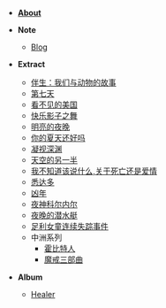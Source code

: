 - [**About**](/about.md)


- **Note**
    - [Blog](/Note/Blog.md)


- **Extract**
    - [伴生：我们与动物的故事](/Book/伴生：我们与动物的故事.md)
    - [第七天](/Book/第七天.md)
    - [看不见的美国](/Book/看不见的美国.md)
    - [快乐影子之舞](/Book/快乐影子之舞.md)
    - [明亮的夜晚](/Book/明亮的夜晚.md)
    - [你的夏天还好吗](/Book/你的夏天还好吗.md)
    - [凝视深渊](/Book/凝视深渊.md)
    - [天空的另一半](/Book/天空的另一半.md)
    - [我不知道该说什么,关于死亡还是爱情](/Book/我不知道该说什么，关于死亡还是爱情.md)
    - [悉达多](/Book/悉达多.md)
    - [凶年](/Book/凶年.md)
    - [夜神科尔内尔](/Book/夜神科尔内尔.md)
    - [夜晚的潜水艇](/Book/夜晚的潜水艇.md)
    - [足利女童连续失踪事件](/Book/足利女童连续失踪事件.md)
    - 中洲系列
        - [霍比特人](/Book/霍比特人.md)
        - [魔戒三部曲](/Book/魔戒三部曲.md)

- **Album**
    - [Healer](/Album/Healer/Healer.md)

